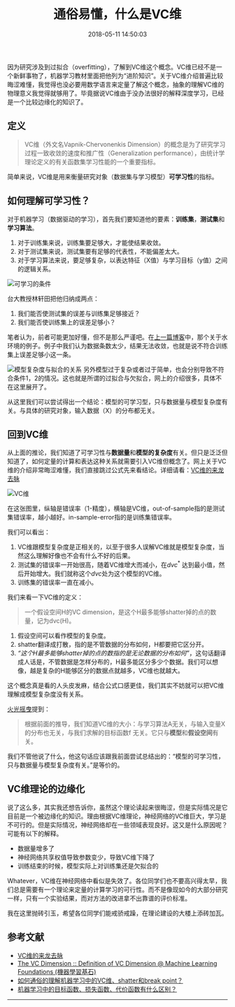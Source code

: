 ﻿---
title: 通俗易懂，什么是VC维
date: 2018-05-11 14:50:03
toc: true
tags: 
- 机器学习
- VC维
categories: 研究
mathjax: true
---
因为研究涉及到过拟合（overfitting），了解到VC维这个概念。VC维已经不是一个新鲜事物了，机器学习教材里面把他列为“进阶知识”。关于VC维介绍普遍比较晦涩难懂，我觉得也没必要用数学语言来定量了解这个概念，抽象的理解VC维的物理意义我觉得就够用了。毕竟据说VC维由于没办法很好的解释深度学习，已经是一个比较边缘化的知识了。

## 定义
>VC维（外文名Vapnik-Chervonenkis Dimension）的概念是为了研究学习过程一致收敛的速度和推广性（Generalization performance），由统计学理论定义的有关函数集学习性能的一个重要指标。

简单来说，VC维是用来衡量研究对象（数据集与学习模型）**可学习性**的指标。

## 如何理解可学习性？
对于机器学习（数据驱动的学习），首先我们要知道他的要素：**训练集**，**测试集**和**学习算法**。
1. 对于训练集来说，训练集要足够大，才能使结果收敛。
2. 对于测试集来说，测试集要有足够的代表性，不能偏差太大。
3. 对于学习算法来说，要足够复杂，以表达特征（X值）与学习目标（y值）之间的逻辑关系。

![可学习的条件](/image/vc01.jpg)

台大教授林轩田把他归纳成两点：
1. 我们能否使测试集的误差与训练集足够接近？
2. 我们能否使训练集上的误差足够小？
 
笔者认为，前者可能更加好懂，但不是那么严谨吧。在[上一篇博客](https://xhxt2008.github.io/2018/05/07/deep-learning/)中，那个关于水环境的例子。例子中我们认为数据条数太少，结果无法收敛，也就是说不符合训练集上误差足够小这一条。

![模型复杂度与拟合的关系](/image/vc02.jpg)
另外模型过于复杂或者过于简单，也会分别导致不符合条件1，2的情况。这也就是所谓的过拟合与欠拟合，网上的介绍很多，具体不在这里展开了。

从这里我们可以尝试得出一个结论：模型的可学习型，只与数据量与模型复杂度有关。与具体的研究对象，输入数据（X）的分布都无关。

## 回到VC维
从上面的推论，我们知道了可学习性与**数据量**和**模型的复杂度**有关。但只是泛泛但知道了，如何定量的计算和表达这种关系就需要引入VC维但概念了。网上关于VC维的介绍非常晦涩难懂，我们直接跳过公式先来看结论。详细请看：[VC维的来龙去脉](http://www.flickering.cn/machine_learning/2015/04/vc维的来龙去脉/)

![VC维](/image/vc03.jpg)

在这张图里，纵轴是错误率（1-精度），横轴是VC维，out-of-sample指的是测试集错误率，越小越好。in-sample-error指的是训练集错误率。

我们可以看出：
1. VC维跟模型复杂度是正相关的，以至于很多人误解VC维就是模型复杂度，当然这么理解好像也不会有什么不好的后果。
2. 测试集的错误率一开始很高，随着VC维增大而减小，在${d{vc}}^{*}$ 达到最小值，然后开始增大。我们就称这个$d{vc}$处为这个模型的VC维。
3. 训练集的错误率一直在减小。

我们来看一下VC维的定义：
> 一个假设空间H的VC dimension，是这个H最多能够shatter掉的点的数量，记为dvc(H)。

1. 假设空间可以看作模型的复杂度。
2. shatter翻译成打散，指的是不管数据的分布如何，H都要把它区分开。
3. *“这个H最多能够shatter掉的点的数指的是无论数据的分布如何”*，这句话翻译成人话是，不管数据是怎样分布的，H最多能区分多少个数据。我们可以想像，越是复杂的H能够区分的数据点就越多，VC维也就越大。

这个概念真是看的人头皮发麻，结合公式口感更佳，我们其实不妨就可以把VC维理解成模型复杂度没有关系。

[火光摇曳](http://www.flickering.cn)提到：
> 根据前面的推导，我们知道VC维的大小：与学习算法A无关，与输入变量X的分布也无关，与我们求解的目标函数f 无关。它只与**模型**和**假设空间**有关。

我们不管他说了什么，他这句话应该跟我前面尝试总结出的：“模型的可学习性，只与数据量与模型复杂度有关。”是等价的。

## VC维理论的边缘化
说了这么多，其实我还想告诉你，虽然这个理论读起来很晦涩，但是实际情况是它目前是一个被边缘化的知识。理由根据VC维理论，神经网络的VC维巨大，学习是不可行的。但是实际情况，神经网络却在一些领域表现良好。这又是什么原因呢？可能有以下的解释。
- 数据量增多了
- 神经网络共享权值导致参数变少，导致VC维下降了
- 训练结束的时候，模型实际上对训练集还是欠拟合的

Whatever，VC维在神经网络中看似是失效了。各位同学们也不要高兴得太早，我们总是需要有一个理论来定量的计算学习的可行性。而不是像现如今的大部分研究一样，只有一个实验结果，而对方法的改进拿不出靠谱的评价标准。

我在这里抛砖引玉，希望各位同学们能戒骄戒躁，在理论建设的大楼上添砖加瓦。

## 参考文献
- [VC维的来龙去脉](http://www.flickering.cn/machine_learning/2015/04/vc%E7%BB%B4%E7%9A%84%E6%9D%A5%E9%BE%99%E5%8E%BB%E8%84%89/)
- [The VC Dimension :: Definition of VC Dimension @ Machine Learning Foundations (機器學習基石)
](https://www.youtube.com/watch?v=XxPB9GlJEUk)
- [如何通俗的理解机器学习中的VC维、shatter和break point？](https://www.zhihu.com/question/38607822/answer/151561258)
- [机器学习中的目标函数、损失函数、代价函数有什么区别？](https://www.zhihu.com/question/52398145/answer/209358209/)

---




